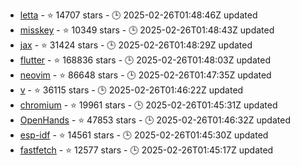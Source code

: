 - [letta](https://github.com/letta-ai/letta) - ⭐ 14707 stars - 🕒 2025-02-26T01:48:46Z updated
- [misskey](https://github.com/misskey-dev/misskey) - ⭐ 10349 stars - 🕒 2025-02-26T01:48:43Z updated
- [jax](https://github.com/jax-ml/jax) - ⭐ 31424 stars - 🕒 2025-02-26T01:48:29Z updated
- [flutter](https://github.com/flutter/flutter) - ⭐ 168836 stars - 🕒 2025-02-26T01:48:03Z updated
- [neovim](https://github.com/neovim/neovim) - ⭐ 86648 stars - 🕒 2025-02-26T01:47:35Z updated
- [v](https://github.com/vlang/v) - ⭐ 36115 stars - 🕒 2025-02-26T01:46:22Z updated
- [chromium](https://github.com/chromium/chromium) - ⭐ 19961 stars - 🕒 2025-02-26T01:45:31Z updated
- [OpenHands](https://github.com/All-Hands-AI/OpenHands) - ⭐ 47853 stars - 🕒 2025-02-26T01:46:32Z updated
- [esp-idf](https://github.com/espressif/esp-idf) - ⭐ 14561 stars - 🕒 2025-02-26T01:45:30Z updated
- [fastfetch](https://github.com/fastfetch-cli/fastfetch) - ⭐ 12577 stars - 🕒 2025-02-26T01:45:17Z updated
